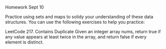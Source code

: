 Homework Sept 10

Practice using sets and maps to solidy your understanding of these data structures. You can use the following exercises to help you practice:

LeetCode 217. Contains Duplicate
Given an integer array nums, return true if any value appears at least twice in the array, and return false if every element is distinct.

```java

